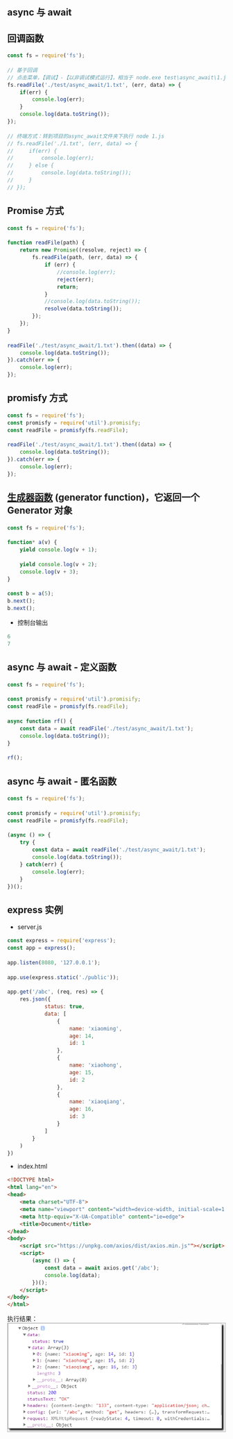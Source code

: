 ## async 与 await


## 回调函数
```javascript
const fs = require('fs');

// 基于回调
// 点击菜单，【调试】-【以非调试模式运行】，相当于 node.exe test\async_await\1.js 
fs.readFile('./test/async_await/1.txt', (err, data) => {
    if(err) {
        console.log(err);    
    }
    console.log(data.toString());
});

// 终端方式：转到项目的async_await文件夹下执行 node 1.js
// fs.readFile('./1.txt', (err, data) => {
//     if(err) {
//         console.log(err);    
//     } else {
//         console.log(data.toString());
//     }
// });
```


## Promise 方式
```javascript
const fs = require('fs');

function readFile(path) {
    return new Promise((resolve, reject) => {
        fs.readFile(path, (err, data) => {
            if (err) {
                //console.log(err);   
                reject(err);
                return;
            }
            //console.log(data.toString());
            resolve(data.toString());
        });
    });
}

readFile('./test/async_await/1.txt').then((data) => {
    console.log(data.toString());
}).catch(err => {
    console.log(err);
});
```


## promisfy 方式
```javascript
const fs = require('fs');
const promisfy = require('util').promisify;
const readFile = promisfy(fs.readFile);

readFile('./test/async_await/1.txt').then((data) => {
    console.log(data.toString());
}).catch(err => {
    console.log(err);
});
```


## [生成器函数](https://developer.mozilla.org/zh-CN/docs/Web/JavaScript/Reference/Statements/function*) (generator function)，它返回一个  Generator  对象
```javascript
const fs = require('fs');

function* a(v) {
    yield console.log(v + 1);

    yield console.log(v + 2);
    console.log(v + 3);
}

const b = a(5);
b.next();
b.next();
```

- 控制台输出
```javascript
6
7
```


## async 与 await - 定义函数
```javascript
const fs = require('fs');

const promisfy = require('util').promisify;
const readFile = promisfy(fs.readFile);

async function rf() {
    const data = await readFile('./test/async_await/1.txt');
    console.log(data.toString());
}

rf();
```


## async 与 await - 匿名函数
```javascript
const fs = require('fs');

const promisfy = require('util').promisify;
const readFile = promisfy(fs.readFile);

(async () => {
    try {
        const data = await readFile('./test/async_await/1.txt');
        console.log(data.toString());
    } catch(err) {
        console.log(err);
    }
})();
```


## express 实例
- server.js
```javascript
const express = require('express');
const app = express();

app.listen(8080, '127.0.0.1');

app.use(express.static('./public'));

app.get('/abc', (req, res) => {
    res.json({
            status: true,
            data: [
                {
                    name: 'xiaoming',
                    age: 14,
                    id: 1
                },
                {
                    name: 'xiaohong',
                    age: 15,
                    id: 2
                },
                {
                    name: 'xiaoqiang',
                    age: 16,
                    id: 3
                }
            ]
        }
    )
})
```


- index.html
```html
<!DOCTYPE html>
<html lang="en">
<head>
    <meta charset="UTF-8">
    <meta name="viewport" content="width=device-width, initial-scale=1.0">
    <meta http-equiv="X-UA-Compatible" content="ie=edge">
    <title>Document</title>
</head>
<body>
    <script src="https://unpkg.com/axios/dist/axios.min.js""></script>
    <script>
        (async () => {
            const data = await axios.get('/abc');
            console.log(data);
        })();
    </script>
</body>
</html>
```

执行结果：                                                                                
![](/images/async_01.png)
